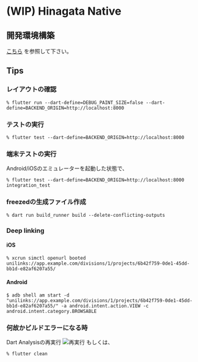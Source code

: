# (WIP) Hinagata Native

## 開発環境構築

[こちら](https://github.com/PaykeDeveloper/payke-hinagata/blob/main/README.md) を参照して下さい。

## Tips

### レイアウトの確認
```shell script
% flutter run --dart-define=DEBUG_PAINT_SIZE=false --dart-define=BACKEND_ORIGIN=http://localhost:8000
```

### テストの実行
```shell script
% flutter test --dart-define=BACKEND_ORIGIN=http://localhost:8000
```

### 端末テストの実行
Android/iOSのエミュレーターを起動した状態で、
```shell script
% flutter test --dart-define=BACKEND_ORIGIN=http://localhost:8000 integration_test
```

### freezedの生成ファイル作成
```shell script
% dart run build_runner build --delete-conflicting-outputs
```

### Deep linking

#### iOS
```shell script
% xcrun simctl openurl booted unilinks://app.example.com/divisions/1/projects/6b42f759-0de1-45dd-bb1d-e82af6207a55/
```

#### Android
```shell script
$ adb shell am start -d "unilinks://app.example.com/divisions/1/projects/6b42f759-0de1-45dd-bb1d-e82af6207a55/" -a android.intent.action.VIEW -c android.intent.category.BROWSABLE
```

### 何故かビルドエラーになる時
Dart Analysisの再実行
![再実行](https://user-images.githubusercontent.com/22732544/103027860-69783180-4535-11eb-98b0-b9631f59a531.png)
もしくは、
```shell script
% flutter clean
```
